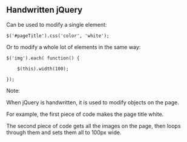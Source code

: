 ## Handwritten jQuery

Can be used to modify a single element:

    $('#pageTitle').css('color', 'white');

Or to modify a whole lot of elements in the same way:

    $('img').each( function() {

        $(this).width(100);

    });


Note:

When jQuery is handwritten, it is used to modify objects on the page.

For example, the first piece of code makes the page title white.

The second piece of code gets all the images on the page, then loops through them and sets them all to 100px wide.